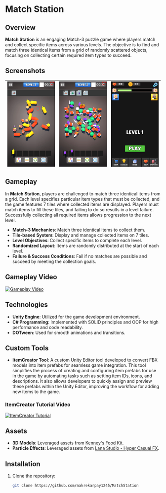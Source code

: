 # Match Station

## Overview

**Match Station** is an engaging Match-3 puzzle game where players match and collect specific items across various levels. The objective is to find and match three identical items from a grid of randomly scattered objects, focusing on collecting certain required item types to succeed.

## Screenshots

| ![Screenshot 1](Assets/ScreenShoots/Level_3.png) | ![Screenshot 2](Assets/ScreenShoots/Level_5.png) | ![Screenshot 3](Assets/ScreenShoots/MainMenu.png) |
|:------------------------------------:|:------------------------------------:|:------------------------------------:|

## Gameplay

In **Match Station**, players are challenged to match three identical items from a grid. Each level specifies particular item types that must be collected, and the game features 7 tiles where collected items are displayed. Players must match items to fill these tiles, and failing to do so results in a level failure. Successfully collecting all required items allows progression to the next level.

- **Match-3 Mechanics**: Match three identical items to collect them.
- **Tile-based System**: Display and manage collected items on 7 tiles.
- **Level Objectives**: Collect specific items to complete each level.
- **Randomized Layout**: Items are randomly distributed at the start of each level.
- **Failure & Success Conditions**: Fail if no matches are possible and succeed by meeting the collection goals.

## Gameplay Video

[![Gameplay Video](https://img.youtube.com/vi/-yNsxpZrWdg/0.jpg)](https://youtu.be/-yNsxpZrWdg)

## Technologies

- **Unity Engine**: Utilized for the game development environment.
- **C# Programming**: Implemented with SOLID principles and OOP for high performance and code readability.
- **DOTween**: Used for smooth animations and transitions.

## Custom Tools

- **ItemCreator Tool**: A custom Unity Editor tool developed to convert FBX models into item prefabs for seamless game integration. This tool simplifies the process of creating and configuring item prefabs for use in the game by automating tasks such as setting item IDs, icons, and descriptions. It also allows developers to quickly assign and preview these prefabs within the Unity Editor, improving the workflow for adding new items to the game.

### ItemCreator Tutorial Video

[![ItemCreator Tutorial](https://img.youtube.com/vi/3M8tVMEeeug/0.jpg)](https://www.youtube.com/watch?v=3M8tVMEeeug)

## Assets

- **3D Models**: Leveraged assets from [Kenney's Food Kit](https://kenney.nl/assets/food-kit).
- **Particle Effects**: Leveraged assets from [Lana Studio - Hyper Casual FX](https://assetstore.unity.com/packages/vfx/particles/hyper-casual-fx-200333).

## Installation

1. Clone the repository:
   ```bash
   git clone https://github.com/nakrekarpay1245/MatchStation
